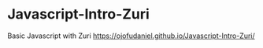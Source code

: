 # Javascript-Intro-Zuri
Basic Javascript with Zuri
https://ojofudaniel.github.io/Javascript-Intro-Zuri/
